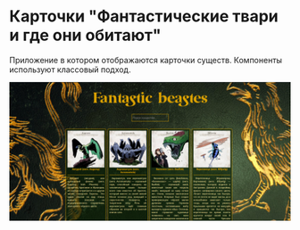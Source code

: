 # Карточки "Фантастические твари и где они обитают"

Приложение в котором отображаются карточки существ. Компоненты используют классовый подход.

![](./Previewe.png)